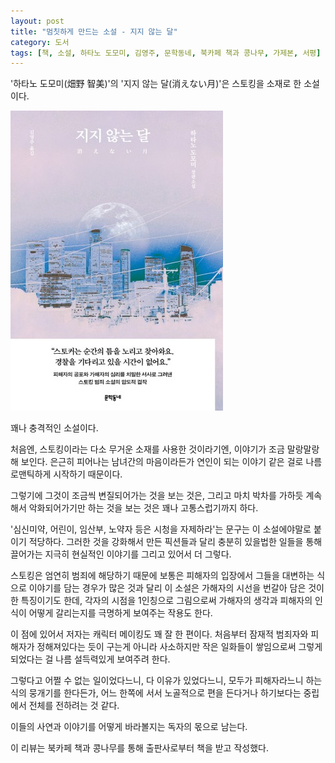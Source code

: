 ```yaml
---
layout: post
title: "멈칫하게 만드는 소설 - 지지 않는 달"
category: 도서
tags: [책, 소설, 하타노 도모미, 김영주, 문학동네, 북카페 책과 콩나무, 가제본, 서평]
---
```


'하타노 도모미(畑野 智美)'의
'지지 않는 달(消えない月)'은
스토킹을 소재로 한 소설이다.

![표지](/images/kienaitsuki-book-h480.jpg)

꽤나 충격적인 소설이다.

처음엔, 스토킹이라는 다소 무거운 소재를 사용한 것이라기엔,
이야기가 조금 말랑말랑해 보인다.
은근히 피어나는 남녀간의 마음이라든가
연인이 되는 이야기 같은 걸로 나름 로맨틱하게 시작하기 때문이다.

그렇기에 그것이 조금씩 변질되어가는 것을 보는 것은,
그리고 마치 박차를 가하듯 계속해서 악화되어가기만 하는 것을 보는 것은
꽤나 고통스럽기까지 하다.

'심신미약, 어린이, 임산부, 노약자 등은 시청을 자제하라'는 문구는
이 소설에야말로 붙이기 적당하다.
그러한 것을 강화해서 만든 픽션들과 달리
충분히 있을법한 일들을 통해 끌어가는
지극히 현실적인 이야기를 그리고 있어서 더 그렇다.

스토킹은 엄연히 범죄에 해당하기 때문에
보통은 피해자의 입장에서
그들을 대변하는 식으로 이야기를 담는 경우가 많은 것과 달리
이 소설은 가해자의 시선을 번갈아 담은 것이 한 특징이기도 한데,
각자의 시점을 1인칭으로 그림으로써
가해자의 생각과 피해자의 인식이 어떻게 갈리는지를 극명하게 보여주는 작용도 한다.

이 점에 있어서 저자는 캐릭터 메이킹도 꽤 잘 한 편이다.
처음부터 잠재적 범죄자와 피해자가 정해져있다는 듯이 구는게 아니라
사소하지만 작은 일화들이 쌓임으로써
그렇게 되었다는 걸 나름 설득력있게 보여주려 한다.

그렇다고 어쩔 수 없는 일이었다느니, 다 이유가 있었다느니, 모두가 피해자라느니 하는 식의 뭉개기를 한다든가,
어느 한쪽에 서서 노골적으로 편을 든다거나 하기보다는
중립에서 전체를 전하려는 것 같다.

이들의 사연과 이야기를 어떻게 바라볼지는 독자의 몫으로 남는다.



<div class="im im-info">
이 리뷰는 북카페 책과 콩나무를 통해 출판사로부터 책을 받고 작성했다.
</div>
